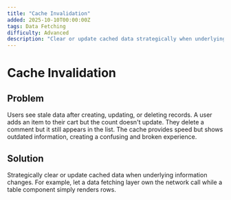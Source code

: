 ```yaml
---
title: "Cache Invalidation"
added: 2025-10-10T00:00:00Z
tags: Data Fetching
difficulty: Advanced
description: "Clear or update cached data strategically when underlying information changes."
---
```

# Cache Invalidation

## Problem

Users see stale data after creating, updating, or deleting records. A user adds an item to their cart but the count doesn't update. They delete a comment but it still appears in the list. The cache provides speed but shows outdated information, creating a confusing and broken experience.

## Solution

Strategically clear or update cached data when underlying information changes. For example, let a data fetching layer own the network call while a table component simply renders rows.
